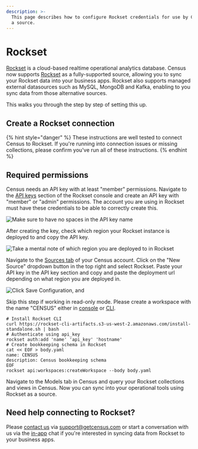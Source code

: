 ```yaml
---
description: >-
  This page describes how to configure Rockset credentials for use by Census as
  a source.
---
```


# Rockset

[Rockset](https://rockset.com/) is a cloud-based realtime operational analytics database. Census now supports [Rockset](https://rockset.com/) as a fully-supported source, allowing you to sync your Rockset data into your business apps. Rockset also supports managed external datasources such as MySQL, MongoDB and Kafka, enabling to you sync data from those alternative sources.

This walks you through the step by step of setting this up.

## Create a Rockset connection

{% hint style="danger" %}
These instructions are well tested to connect Census to Rockset. If you're running into connection issues or missing collections, please confirm you've run all of these instructions.
{% endhint %}

## Required permissions

Census needs an API key with at least "member" permissions. Navigate to the [API keys](https://console.rockset.com/apikeys) section of the Rockset console and create an API key with "member" or "admin" permissions. The account you are using in Rockset must have these credentials to be able to correctly create this.

![Make sure to have no spaces in the API key name](<../.gitbook/assets/Screen Shot 2021-11-14 at 4.56.39 PM.png>)

After creating the key, check which region your Rockset instance is deployed to and copy the API key.

![Take a mental note of which region you are deployed to in Rockset](<../.gitbook/assets/Rockset Credentials.png>)

Navigate to the [Sources tab](https://app.getcensus.com/sources) of your Census account. Click on the "New Source" dropdown button in the top right and select Rockset. Paste your API key in the API key section and copy and paste the deployment url depending on what region you are deployed in.

![Click Save Configuration, and](<../.gitbook/assets/Census Rockset Credentials.png>)

Skip this step if working in read-only mode. Please create a workspace with the name "CENSUS" either in [console](https://rockset.com/docs/workspaces/) or [CLI](https://rockset.com/docs/rest-api/#createworkspace).

```
# Install Rockset CLI
curl https://rockset-cli-artifacts.s3-us-west-2.amazonaws.com/install-standalone.sh | bash
# Authenticate using api_key
rockset auth:add 'name' 'api_key' 'hostname'
# Create bookkeeping schema in Rockset
cat << EOF > body.yaml
name: CENSUS
description: Census bookkeeping schema
EOF
rockset api:workspaces:createWorkspace --body body.yaml
```

Navigate to the Models tab in Census and query your Rockset collections and views in Census. Now you can sync into your operational tools using Rockset as a source.

## Need help connecting to Rockset?

Please [contact us](mailto:support@getcensus.com) via support@getcensus.com or start a conversation with us via the [in-app](https://app.getcensus.com) chat if you're interested in syncing data from Rockset to your business apps.
